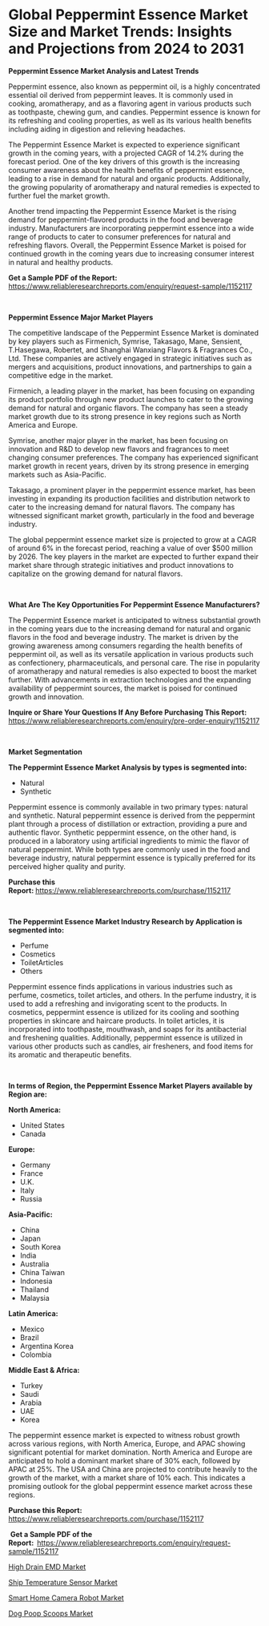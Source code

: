 <p><h1>Global Peppermint Essence Market Size and Market Trends: Insights and Projections from 2024 to 2031</h1></p><p><strong>Peppermint Essence Market Analysis and Latest Trends</strong></p>
<p><p>Peppermint essence, also known as peppermint oil, is a highly concentrated essential oil derived from peppermint leaves. It is commonly used in cooking, aromatherapy, and as a flavoring agent in various products such as toothpaste, chewing gum, and candies. Peppermint essence is known for its refreshing and cooling properties, as well as its various health benefits including aiding in digestion and relieving headaches.</p><p>The Peppermint Essence Market is expected to experience significant growth in the coming years, with a projected CAGR of 14.2% during the forecast period. One of the key drivers of this growth is the increasing consumer awareness about the health benefits of peppermint essence, leading to a rise in demand for natural and organic products. Additionally, the growing popularity of aromatherapy and natural remedies is expected to further fuel the market growth.</p><p>Another trend impacting the Peppermint Essence Market is the rising demand for peppermint-flavored products in the food and beverage industry. Manufacturers are incorporating peppermint essence into a wide range of products to cater to consumer preferences for natural and refreshing flavors. Overall, the Peppermint Essence Market is poised for continued growth in the coming years due to increasing consumer interest in natural and healthy products.</p></p>
<p><strong>Get a Sample PDF of the Report:&nbsp;</strong> <a href="https://www.reliableresearchreports.com/enquiry/request-sample/1152117">https://www.reliableresearchreports.com/enquiry/request-sample/1152117</a></p>
<p>&nbsp;</p>
<p><strong>Peppermint Essence Major Market Players</strong></p>
<p><p>The competitive landscape of the Peppermint Essence Market is dominated by key players such as Firmenich, Symrise, Takasago, Mane, Sensient, T.Hasegawa, Robertet, and Shanghai Wanxiang Flavors & Fragrances Co., Ltd. These companies are actively engaged in strategic initiatives such as mergers and acquisitions, product innovations, and partnerships to gain a competitive edge in the market.</p><p>Firmenich, a leading player in the market, has been focusing on expanding its product portfolio through new product launches to cater to the growing demand for natural and organic flavors. The company has seen a steady market growth due to its strong presence in key regions such as North America and Europe.</p><p>Symrise, another major player in the market, has been focusing on innovation and R&D to develop new flavors and fragrances to meet changing consumer preferences. The company has experienced significant market growth in recent years, driven by its strong presence in emerging markets such as Asia-Pacific.</p><p>Takasago, a prominent player in the peppermint essence market, has been investing in expanding its production facilities and distribution network to cater to the increasing demand for natural flavors. The company has witnessed significant market growth, particularly in the food and beverage industry.</p><p>The global peppermint essence market size is projected to grow at a CAGR of around 6% in the forecast period, reaching a value of over $500 million by 2026. The key players in the market are expected to further expand their market share through strategic initiatives and product innovations to capitalize on the growing demand for natural flavors.</p></p>
<p>&nbsp;</p>
<p><strong>What Are The Key Opportunities For Peppermint Essence Manufacturers?</strong></p>
<p><p>The Peppermint Essence market is anticipated to witness substantial growth in the coming years due to the increasing demand for natural and organic flavors in the food and beverage industry. The market is driven by the growing awareness among consumers regarding the health benefits of peppermint oil, as well as its versatile application in various products such as confectionery, pharmaceuticals, and personal care. The rise in popularity of aromatherapy and natural remedies is also expected to boost the market further. With advancements in extraction technologies and the expanding availability of peppermint sources, the market is poised for continued growth and innovation.</p></p>
<p><strong>Inquire or Share Your Questions If Any Before Purchasing This Report:</strong> <a href="https://www.reliableresearchreports.com/enquiry/pre-order-enquiry/1152117">https://www.reliableresearchreports.com/enquiry/pre-order-enquiry/1152117</a></p>
<p>&nbsp;</p>
<p><strong>Market Segmentation</strong></p>
<p><strong>The Peppermint Essence Market Analysis by types is segmented into:</strong></p>
<p><ul><li>Natural</li><li>Synthetic</li></ul></p>
<p><p>Peppermint essence is commonly available in two primary types: natural and synthetic. Natural peppermint essence is derived from the peppermint plant through a process of distillation or extraction, providing a pure and authentic flavor. Synthetic peppermint essence, on the other hand, is produced in a laboratory using artificial ingredients to mimic the flavor of natural peppermint. While both types are commonly used in the food and beverage industry, natural peppermint essence is typically preferred for its perceived higher quality and purity.</p></p>
<p><strong>Purchase this Report:&nbsp;</strong><a href="https://www.reliableresearchreports.com/purchase/1152117">https://www.reliableresearchreports.com/purchase/1152117</a></p>
<p>&nbsp;</p>
<p><strong>The Peppermint Essence Market Industry Research by Application is segmented into:</strong></p>
<p><ul><li>Perfume</li><li>Cosmetics</li><li>ToiletArticles</li><li>Others</li></ul></p>
<p><p>Peppermint essence finds applications in various industries such as perfume, cosmetics, toilet articles, and others. In the perfume industry, it is used to add a refreshing and invigorating scent to the products. In cosmetics, peppermint essence is utilized for its cooling and soothing properties in skincare and haircare products. In toilet articles, it is incorporated into toothpaste, mouthwash, and soaps for its antibacterial and freshening qualities. Additionally, peppermint essence is utilized in various other products such as candles, air fresheners, and food items for its aromatic and therapeutic benefits.</p></p>
<p>&nbsp;</p>
<p><strong>In terms of Region, the Peppermint Essence Market Players available by Region are:</strong></p>
<p>
    <p> <strong> North America: </strong>
        <ul>
            <li>United States</li>
            <li>Canada</li>
        </ul>
        </p> 
    <p> <strong> Europe: </strong>
        <ul>
            <li>Germany</li>
            <li>France</li>
            <li>U.K.</li>
            <li>Italy</li>
            <li>Russia</li>
        </ul>
        </p> 
    <p> <strong> Asia-Pacific: </strong>
        <ul>
            <li>China</li>
            <li>Japan</li>
            <li>South Korea</li>
            <li>India</li>
            <li>Australia</li>
            <li>China Taiwan</li>
            <li>Indonesia</li>
            <li>Thailand</li>
            <li>Malaysia</li>
        </ul>
        </p> 
    <p> <strong> Latin America: </strong>
        <ul>
            <li>Mexico</li>
            <li>Brazil</li>
            <li>Argentina Korea</li>
            <li>Colombia</li>
        </ul>
        </p> 
    <p> <strong> Middle East & Africa: </strong>
        <ul>
            <li>Turkey</li>
            <li>Saudi</li>
            <li>Arabia</li>
            <li>UAE</li>
            <li>Korea</li>
        </ul>
    </p>
    </p>
<p><p>The peppermint essence market is expected to witness robust growth across various regions, with North America, Europe, and APAC showing significant potential for market domination. North America and Europe are anticipated to hold a dominant market share of 30% each, followed by APAC at 25%. The USA and China are projected to contribute heavily to the growth of the market, with a market share of 10% each. This indicates a promising outlook for the global peppermint essence market across these regions.</p></p>
<p><strong>Purchase this Report: </strong><a href="https://www.reliableresearchreports.com/purchase/1152117">https://www.reliableresearchreports.com/purchase/1152117</a></p>
<p>&nbsp;<strong>Get a Sample PDF of the Report:&nbsp;&nbsp;</strong><a href="https://www.reliableresearchreports.com/enquiry/request-sample/1152117">https://www.reliableresearchreports.com/enquiry/request-sample/1152117</a></p>
<p><strong></strong></p>
<p><p><a href="https://view.publitas.com/reportprime-1/high-drain-emd-market-furnish-information-about-market-size-market-share-market-dynamics-and-projections-spanning-from-2023-to-2030/">High Drain EMD Market</a></p><p><a href="https://view.publitas.com/reportprime-1/ship-temperature-sensor-market-research-report-reveals-the-latest-trends-and-opportunities-of-this-market-for-period-from-2023-2030/">Ship Temperature Sensor Market</a></p><p><a href="https://view.publitas.com/reportprime-1/smart-home-camera-robot-market-analysis-examines-its-scope-on-growth-opportunities-and-forecasted-trends-spanning-from-2023-to-2030/">Smart Home Camera Robot Market</a></p><p><a href="https://five-trouble-98a.notion.site/Dog-Poop-Scoops-Market-Offer-Valuable-Insights-into-Market-Size-Market-Share-Market-Trends-and-Pr-d357ceb820104fdfa960ccb0cfb38b66">Dog Poop Scoops Market</a></p></p>